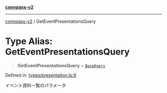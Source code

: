 [**connpass-v2**](../README.md)

***

[connpass-v2](../globals.md) / GetEventPresentationsQuery

# Type Alias: GetEventPresentationsQuery

> **GetEventPresentationsQuery** = [`BaseQuery`](BaseQuery.md)

Defined in: [types/presentation.ts:6](https://github.com/ryohidaka/node-connpass/blob/b69cc26f0ea76e14f3ad320cd4a0c035cb6fc39f/src/types/presentation.ts#L6)

イベント資料一覧のパラメータ
